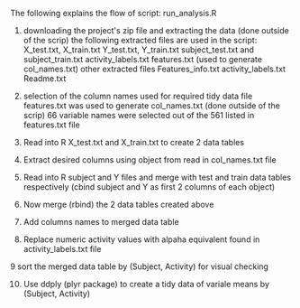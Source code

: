 
The following explains the flow of script: run_analysis.R

1. downloading the project's zip file and extracting the data
        (done outside of the scrip)
	the following extracted files are used in the script:
		X_test.txt, X_train.txt
		Y_test.txt, Y_train.txt
		subject_test.txt and subject_train.txt
		activity_labels.txt
		features.txt (used to generate col_names.txt) 
	other extracted files 
		Features_info.txt
		activity_labels.txt
		Readme.txt
2. selection of the column names used for required tidy data
        file features.txt was used to generate col_names.txt
		(done outside of the scrip)
	66 variable names were selected out of the 561 listed in features.txt file
	
3.	Read into R X_test.txt and X_train.txt to create 2 data tables 
	
4.	Extract desired columns using object from read in col_names.txt file
	
5.	Read into R subject and Y files and merge with test and train data tables respectively 
	 (cbind subject and Y as first 2 columns of each object)
	
6.	Now merge (rbind) the 2 data tables created above
	
7.	Add columns names to merged data table

8.	Replace numeric activity values with alpaha equivalent found in activity_labels.txt file
	
9	sort the merged data table by (Subject, Activity) for visual checking
	
10.	Use ddply (plyr package) to create a tidy data of variale means by (Subject, Activity)
	
	
	